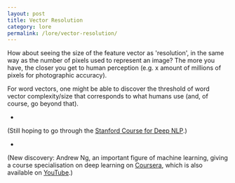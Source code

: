 ```yaml
---
layout: post
title: Vector Resolution 
category: lore
permalink: /lore/vector-resolution/ 
---
```


How about seeing the size of the feature vector as 'resolution', in the same way as the number of pixels used to represent an image? The more you have, the closer you get to human perception (e.g. x amount of millions of pixels for photographic accuracy).

For word vectors, one might be able to discover the threshold of word vector complexity/size that corresponds to what humans use (and, of course, go beyond that).

*

(Still hoping to go through the [Stanford Course for Deep NLP](https://www.youtube.com/watch?v=OQQ-W_63UgQ&amp;list=PL3FW7Lu3i5Jsnh1rnUwq_TcylNr7EkRe6).)


*


(New discovery: Andrew Ng, an important figure of machine learning, giving a course specialisation on deep learning on [Coursera](https://www.coursera.org/learn/machine-learning), which is also available on [YouTube](https://www.youtube.com/watch?v=n1l-9lIMW7E&amp;index=2&amp;list=PLkDaE6sCZn6Ec-XTbcX1uRg2_u4xOEky0).)
